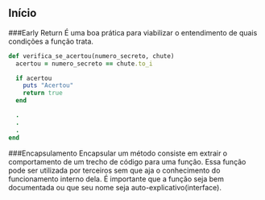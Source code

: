 ## Início

###Early Return
É uma boa prática para viabilizar o entendimento de quais condições a função trata.

```ruby
def verifica_se_acertou(numero_secreto, chute)
  acertou = numero_secreto == chute.to_i

  if acertou
    puts "Acertou"
    return true
  end

  .
  .
  .
end
```

###Encapsulamento
Encapsular um método consiste em extrair o comportamento de um trecho de código para uma função. Essa função pode ser utilizada por terceiros sem que aja o conhecimento do funcionamento interno dela. É importante que a função seja bem documentada ou que seu nome seja auto-explicativo(interface).